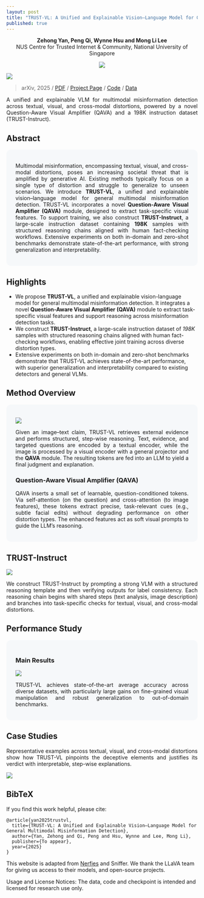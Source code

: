 ```yaml
---
layout: post
title: "TRUST-VL: A Unified and Explainable Vision–Language Model for General Multimodal Misinformation Detection"
published: true
---
```


<p align="center">
  <strong>Zehong Yan, Peng Qi, Wynne Hsu and Mong Li Lee</strong>
  <br>
  NUS Centre for Trusted Internet & Community, National University of Singapore
</p>

<p align="center">
  <a href="https://github.com/YanZehong/TRUST-VL"> 
    <img src="https://img.shields.io/badge/Code-181717?logo=github&labelColor=grey" />
  </a> 
</p>


<p align="center">
<div class="img-div-any-width" markdown="0">
  <image src="/images/TRUST-VL/abilities.png"/>
</div>
</p>


<blockquote class='subtle'>
  arXiv, 2025 / <a href="">PDF</a> / <a href="https://yanzehong.github.io/trust-vl/">Project Page</a> / <a href="https://github.com/YanZehong/TRUST-VL">Code</a> / <a href="https://github.com/YanZehong/TRUST-VL/tree/main/data">Data</a>
</blockquote>


<p align="justify">
A unified and explainable VLM for multimodal misinformation detection across textual, visual, and cross-modal distortions, powered by a novel Question-Aware Visual Amplifier (QAVA) and a 198K instruction dataset (TRUST-Instruct).
</p>
<!--more-->


<!-- Local styles for section blocks -->
<style>
.section-grey  { background: #f6f8fa; padding: 1.25rem 1.5rem; border-radius: 12px; }
.section-spacer { height: 12px; }
</style>


  
## Abstract
<div class="section-grey" markdown="1">
<p align="justify">
Multimodal misinformation, encompassing textual, visual, and cross-modal distortions, poses an increasing societal threat that is amplified by generative AI. Existing methods typically focus on a single type of distortion and struggle to generalize to unseen scenarios. We introduce <b>TRUST-VL</b>, a unified and explainable vision–language model for general multimodal misinformation detection. TRUST-VL incorporates a novel <b>Question-Aware Visual Amplifier (QAVA)</b> module, designed to extract task-specific visual features. To support training, we also construct <b>TRUST-Instruct</b>, a large-scale instruction dataset containing <b>198K</b> samples with structured reasoning chains aligned with human fact-checking workflows. Extensive experiments on both in-domain and zero-shot benchmarks demonstrate state-of-the-art performance, with strong generalization and interpretability.
</p>

</div>

## Highlights
- We propose **TRUST-VL**, a unified and explainable vision-language model for general multimodal misinformation detection. It integrates a novel **Question-Aware Visual Amplifier (QAVA)** module to extract task-specific visual features and support reasoning across misinformation detection tasks.
- We construct **TRUST-Instruct**, a large-scale instruction dataset of _198K_ samples with structured reasoning chains aligned with human fact-checking workflows, enabling effective joint training across diverse distortion types.
- Extensive experiments on both in-domain and zero-shot benchmarks demonstrate that TRUST-VL achieves state-of-the-art performance, with superior generalization and interpretability compared to existing detectors and general VLMs.


## Method Overview
<div class="section-grey" markdown="1">
<p align="center">
<div class="img-div-any-width" markdown="0">
  <image src="/images/TRUST-VL/framework.png"/>
</div>
</p>


<p align="justify">
Given an image–text claim, TRUST-VL retrieves external evidence and performs structured, step-wise reasoning. Text, evidence, and targeted questions are encoded by a textual encoder, while the image is processed by a visual encoder with a general projector and the <b>QAVA</b> module. The resulting tokens are fed into an LLM to yield a final judgment and explanation.
</p>


### Question-Aware Visual Amplifier (QAVA)
<p align="justify">
QAVA inserts a small set of learnable, question-conditioned tokens. Via self-attention (on the question) and cross-attention (to image features), these tokens extract precise, task-relevant cues (e.g., subtle facial edits) without degrading performance on other distortion types. The enhanced features act as soft visual prompts to guide the LLM’s reasoning.
</p>

</div>

## TRUST-Instruct

<p align="center">
<div class="img-div-any-width" markdown="0">
  <image src="/images/TRUST-VL/trust-instruct.png"/>
</div>
</p>
    
<p align="justify">
We construct TRUST-Instruct by prompting a strong VLM with a structured reasoning template and then verifying outputs for label consistency. Each reasoning chain begins with shared steps (text analysis, image description) and branches into task-specific checks for textual, visual, and cross-modal distortions.
</p>


  
## Performance Study

<div class="section-grey" markdown="1">
  
### Main Results
<p align="center">
<div class="img-div-any-width" markdown="0">
  <image src="/images/TRUST-VL/results.png"/>
</div>
</p>

<p align="justify">
TRUST-VL achieves state-of-the-art average accuracy across diverse datasets, with particularly large gains on fine-grained visual manipulation and robust generalization to out-of-domain benchmarks.
</p>

</div>

## Case Studies
<p align="justify">
Representative examples across textual, visual, and cross-modal distortions show how TRUST-VL pinpoints the deceptive elements and justifies its verdict with interpretable, step-wise explanations.
</p>


<p align="center">
<div class="img-div-any-width" markdown="0">
  <image src="/images/TRUST-VL/case.png"/>
</div>
</p>

## BibTeX
If you find this work helpful, please cite:


```
@article{yan2025trustvl,
  title={TRUST-VL: A Unified and Explainable Vision–Language Model for General Multimodal Misinformation Detection},
  author={Yan, Zehong and Qi, Peng and Hsu, Wynne and Lee, Mong Li},
  publisher={To appear},
  year={2025}
}
```


<footer class="footer">
  <p>
    This website is adapted from <a href="https://github.com/nerfies/nerfies.github.io">Nerfies</a> and <a hred="https://pengqi.site/Sniffer/">Sniffer</a>. We thank the LLaVA team for giving us access to their models, and open-source projects. 
  </p>

  <p>
    Usage and License Notices: The data, code and checkpoint is intended and licensed for research use only. 
  </p>
</footer>
